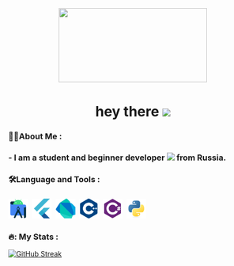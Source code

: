 <div align="center">
  <img src="https://media.giphy.com/media/M9gbBd9nbDrOTu1Mqx/giphy.gif" width="300" height="150"/>

  <h1>
    hey there
    <img src="https://media.giphy.com/media/hvRJCLFzcasrR4ia7z/giphy.gif" width="30px"/>
  </h1>
</div>

<h3>
  👨‍💻About Me : 
<h3>
- I am a student and beginner developer <img src="https://media.giphy.com/media/WUlplcMpOCEmTGBtBW/giphy.gif" width="30"> from Russia.
<h3>
  🛠️Language and Tools : 
<h3>
<div>
  <img src= "https://github.com/devicons/devicon/blob/master/icons/androidstudio/androidstudio-original.svg", title="Android Studio" alt="Android Studio" width="40" height="40"/>&nbsp;
  <img src= "https://github.com/devicons/devicon/blob/master/icons/flutter/flutter-original.svg", title="Flutter" alt="Flutter" width="40" height="40"/>&nbsp;
  <img src= "https://github.com/devicons/devicon/blob/master/icons/dart/dart-original.svg", title="Dart" alt="Dart" width="40" height="40"/>&nbsp;
  <img src= "https://github.com/devicons/devicon/blob/master/icons/cplusplus/cplusplus-plain.svg", title="C++" alt="C++" width="40" height="40"/>&nbsp;
  <img src= "https://github.com/devicons/devicon/blob/master/icons/csharp/csharp-plain.svg", title="C#" alt="C#" width="40" height="40"/>&nbsp;
  <img src= "https://github.com/devicons/devicon/blob/master/icons/python/python-original.svg", title="Python" alt="Python" width="40" height="40"/>&nbsp;
</div>

<h3>
  🔥: My Stats :
</h3>
<div>
  <a href="https://git.io/streak-stats"><img src="http://github-readme-streak-stats.herokuapp.com?user=L1v1ngston&theme=synthwave" alt="GitHub Streak" /></a>

</div>
